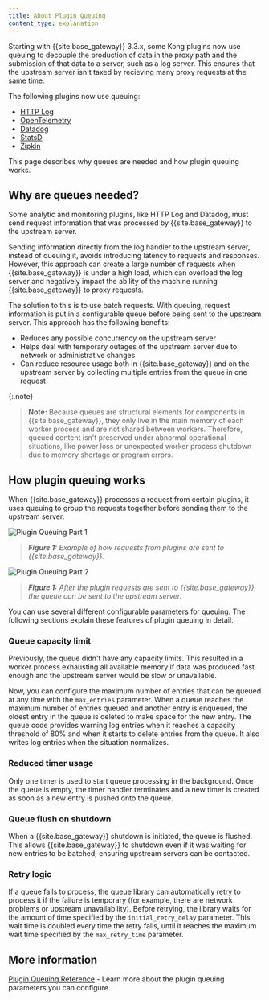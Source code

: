 ```yaml
---
title: About Plugin Queuing 
content_type: explanation
---
```


Starting with {{site.base_gateway}} 3.3.x, some Kong plugins now use queuing to decouple the production of data in the proxy path and the submission of that data to a server, such as a log server. This ensures that the upstream server isn't taxed by recieving many proxy requests at the same time.

The following plugins now use queuing:

* [HTTP Log](/hub/kong-inc/http-log/)
* [OpenTelemetry](/hub/kong-inc/opentelemetry/)
* [Datadog](/hub/kong-inc/datadog/)
* [StatsD](/hub/kong-inc/statsd/)
* [Zipkin](/hub/kong-inc/zipkin/)

This page describes why queues are needed and how plugin queuing works.

## Why are queues needed? 

Some analytic and monitoring plugins, like HTTP Log and Datadog, must send request information that was processed by {{site.base_gateway}} to the upstream server.

Sending information directly from the log handler to the upstream server, instead of queuing it, avoids introducing latency to requests and responses. However, this approach can create a large number of requests when {{site.base_gateway}} is under a high load, which can overload the log server and negatively impact the ability of the machine running {{site.base_gateway}} to proxy requests.

The solution to this is to use batch requests. With queuing, request information is put in a configurable queue before being sent to the upstream server. This approach has the following benefits:
* Reduces any possible concurrency on the upstream server
* Helps deal with temporary outages of the upstream server due to network or administrative changes
* Can reduce resource usage both in {{site.base_gateway}} and on the upstream server by collecting multiple entries from the queue in one request

{:.note}
> **Note:** Because queues are structural elements for components in {{site.base_gateway}}, they only live in the main memory of each worker process and are not shared between workers. Therefore, queued content isn't preserved under abnormal operational situations, like power loss or unexpected worker process shutdown due to memory shortage or program errors.
 
## How plugin queuing works

When {{site.base_gateway}} processes a request from certain plugins, it uses queuing to group the requests together before sending them to the upstream server. 

![Plugin Queuing Part 1 ](/assets/images/docs/konnect/konnect-plugin-queuing-1.png)
> _**Figure 1:** Example of how requests from plugins are sent to {{site.base_gateway}}._

![Plugin Queuing Part 2 ](/assets/images/docs/konnect/konnect-plugin-queuing-2.png)
> _**Figure 1:** After the plugin requests are sent to {{site.base_gateway}}, the queue can be sent to the upstream server._

You can use several different configurable parameters for queuing. The following sections explain these features of plugin queuing in detail.

### Queue capacity limit

Previously, the queue didn't have any capacity limits. This resulted in a worker process exhausting all available memory if data was produced fast enough and the upstream server would be slow or unavailable.

Now, you can configure the maximum number of entries that can be queued at any time with the `max_entries` parameter. When a queue reaches the maximum number of entries queued and another entry is enqueued, the oldest entry in the queue is deleted to make space for the new entry.
The queue code provides warning log entries when it reaches a capacity threshold of 80% and when it starts to delete entries from the queue. It also writes log entries when the situation normalizes.

### Reduced timer usage

Only one timer is used to start queue processing in the background. Once the queue is empty, the timer handler terminates and a new timer is created as soon as a new entry is pushed onto the queue.

### Queue flush on shutdown

When a {{site.base_gateway}} shutdown is initiated, the queue is flushed. This allows {{site.base_gateway}} to shutdown even if it was waiting for new entries to be batched, ensuring upstream servers can be contacted. 

### Retry logic

If a queue fails to process, the queue library can automatically retry to process it if the failure is temporary (for example, there are network problems or upstream unavailability). Before retrying, the library waits for the amount of time specified by the `initial_retry_delay` parameter. This wait time is doubled every time the retry fails, until it reaches the maximum wait time specified by the `max_retry_time` parameter.

## More information

[Plugin Queuing Reference](/gateway/{{page.kong_version}}/kong-plugins/queue/reference/) - Learn more about the plugin queuing parameters you can configure.